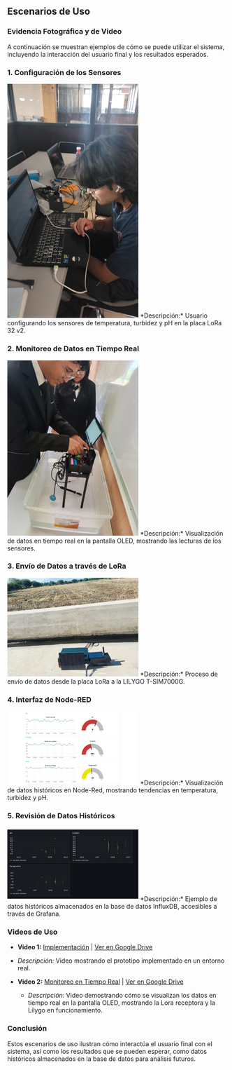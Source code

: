 ## Escenarios de Uso

### Evidencia Fotográfica y de Video

A continuación se muestran ejemplos de cómo se puede utilizar el sistema, incluyendo la interacción del usuario final y los resultados esperados.

### 1. Configuración de los Sensores

<img src="/Documentacion/Funcionalidad/sensores.jpeg" alt="Configuración de Sensores" width="300" />
*Descripción:* Usuario configurando los sensores de temperatura, turbidez y pH en la placa LoRa 32 v2.

### 2. Monitoreo de Datos en Tiempo Real

<img src="/Documentacion/Funcionalidad/pantalla.jpg" alt="Monitoreo en Pantalla OLED" width="300" />
*Descripción:* Visualización de datos en tiempo real en la pantalla OLED, mostrando las lecturas de los sensores.

### 3. Envío de Datos a través de LoRa

<img src="/Documentacion/Funcionalidad/prototipo2.jpg" alt="Envio de Datos" width="300" />
*Descripción:* Proceso de envío de datos desde la placa LoRa a la LILYGO T-SIM7000G.

### 4. Interfaz de Node-RED

<img src="/Documentacion/Funcionalidad/node.jpg" alt="Datos Node-RED" width="300" />
*Descripción:* Visualización de datos históricos en Node-Red, mostrando tendencias en temperatura, turbidez y pH.

### 5. Revisión de Datos Históricos

<img src="/Documentacion/Funcionalidad/grafana.jpg" alt="Datos Históricos" width="300" />
*Descripción:* Ejemplo de datos históricos almacenados en la base de datos InfluxDB, accesibles a través de Grafana.

### Videos de Uso

- **Video 1:** [Implementación](/Documentacion/Funcionalidad/video1.mp4) | [Ver en Google Drive](https://drive.google.com/file/d/1Kn8K6Ns2vyfQ3mbRSLjwOlgQvDR_f5kb/view?usp=drive_link)
- *Descripción:* Video mostrando el prototipo implementado en un entorno real.
  
- **Video 2:** [Monitoreo en Tiempo Real](/Documentacion/Funcionalidad/video3.mp4) | [Ver en Google Drive](https://drive.google.com/file/d/1Qfehs4prKMMh7WkSrur3A0me1xghpkV0/view?usp=drive_link)
  - *Descripción:* Video demostrando cómo se visualizan los datos en tiempo real en la pantalla OLED, mostrando la Lora receptora y la Lilygo en funcionamiento.

### Conclusión

Estos escenarios de uso ilustran cómo interactúa el usuario final con el sistema, así como los resultados que se pueden esperar, como datos históricos almacenados en la base de datos para análisis futuros.
